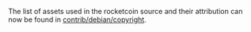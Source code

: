 The list of assets used in the rocketcoin source and their attribution can now be found in [contrib/debian/copyright](../contrib/debian/copyright).
